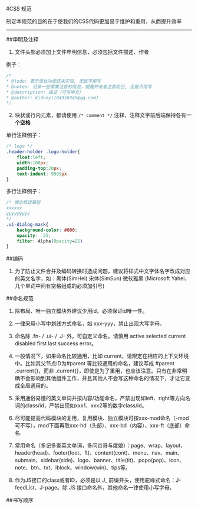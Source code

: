 #CSS 规范


制定本规范的目的在于使我们的CSS代码更加易于维护和重用，从而提升效率

---



##申明及注释
1. 文件头部必须加上文件申明信息，必须包括文件描述、作者

例子：

```css
/*
* @todo: 表示该处功能还未实现, 无就不用写
* @notes: 记录一些需要注意的信息，提醒开发者注意而已, 无就不用写
* @description: 描述（可写中文）
* @author: kidney(104958345@qq.com)
*/
```

2. 块状或行内元素，都请使用 `/* comment */` 注释，注释文字前后端保持各有**一个空格**

单行注释例子：
```css
/* logo */
.header-holder .logo-holder{
    float:left;
    width:108px;
    padding-top:20px;
    text-indent:-9999px
}
```

多行注释例子：

```css
/* 弹出框遮罩层
xxxxxx
yyyyyyyyy
*/
.ui-dialog-mask{
    background-color: #000;
    opacity: .25;
    filter: Alpha(Opacity=25)
}
```



##编码
1. 为了防止文件合并及编码转换时造成问题，建议将样式中文字体名字改成对应的英文名字，如：黑体(SimHei) 宋体(SimSun) 微软雅黑 (Microsoft Yahei，几个单词中间有空格组成的必须加引号)



##命名规范
1. 除布局、唯一独立模块外建议少用id，必须保证id唯一性。

2. 一律采用小写中划线方式命名，如 xxx-yyy，禁止出现大写字母。

3. 命名除 .fn- / .ui- / .J- 外，可自定义命名。请慎用 active selected current disabled first last success error。

4. 一般情况下，如果命名比较通用，比如 current，请限定在相应的上下文环境中。比如其父节点ID为#parent 等比较通用的命名，建议写成 #parent .current{}，而非 .current{}，即使是为了重用，也应该注意。只有在非常明确不会影响到其他组件工作，并且其他人不会写这种命名的情况下，才让它变成全局通用的。

5. 采用通俗易懂的英文单词并按内容/功能命名，严禁出现如left、right等方向名词的class/id，严禁出现如xxx1、xxx2等的数字class/id。

6. 尽可能提高代码模块的复用，复用模块、独立模块可按xxx-mod命名（-mod可不写），mod下面再取xxx-hd（头部）、xxx-bd（内容）、xxx-ft（底部）命名.

7. 常用命名（多记多查英文单词，多问谷哥与度娘）：page、wrap、layout、header(head)、footer(foot、ft)、content(cont)、menu、nav、main、submain、sidebar(side)、logo、banner、title(tit)、popo(pop)、icon、note、btn、txt、iblock、window(win)、tips等。

8. 作为JS接口的class或者ID，必须是以 J_ 前缀开头，使用驼峰式命名：J-feedList、J-page。除 JS 接口命名外，其他命名一律使用小写字母。



##书写顺序